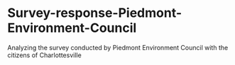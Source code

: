 # Survey-response-Piedmont-Environment-Council
Analyzing the survey conducted by Piedmont Environment Council with the citizens of Charlottesville 
